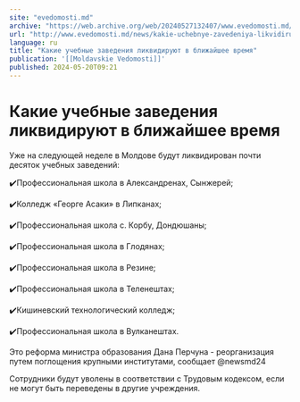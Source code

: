 ```yaml
---
site: "evedomosti.md"
archive: "https://web.archive.org/web/20240527132407/www.evedomosti.md/news/kakie-uchebnye-zavedeniya-likvidiruyut-v-blizhajshee-vremya"
url: "http://www.evedomosti.md/news/kakie-uchebnye-zavedeniya-likvidiruyut-v-blizhajshee-vremya"
language: ru
title: "Какие учебные заведения ликвидируют в ближайшее время"
publication: '[[Moldavskie Vedomosti]]'
published: 2024-05-20T09:21
---
```


# Какие учебные заведения ликвидируют в ближайшее время

Уже на следующей неделе в Молдове будут ликвидирован почти десяток учебных заведений:

✔️Профессиональная школа в Александренах, Сынжерей;

✔️Колледж «Георге Асаки» в Липканах;

✔️Профессиональная школа с. Корбу, Дондюшаны;

✔️Профессиональная школа в Глодянах;

✔️Профессиональная школа в Резине;

✔️Профессиональная школа в Теленештах;

✔️Кишиневский технологический колледж;

✔️Профессиональная школа в Вулканештах.

Это реформа министра образования Дана Перчуна - реорганизация путем поглощения крупными институтами, сообщает @newsmd24

Сотрудники будут уволены в соответствии с Трудовым кодексом, если не могут быть переведены в другие учреждения.
